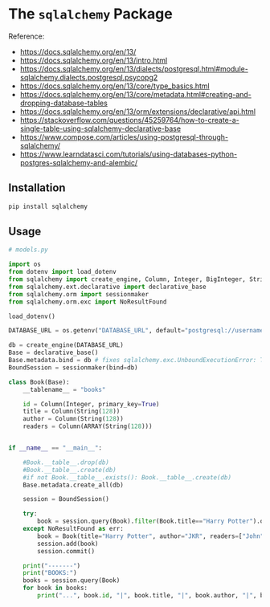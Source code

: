 # The `sqlalchemy` Package

Reference:

  + https://docs.sqlalchemy.org/en/13/
  + https://docs.sqlalchemy.org/en/13/intro.html
  + https://docs.sqlalchemy.org/en/13/dialects/postgresql.html#module-sqlalchemy.dialects.postgresql.psycopg2
  + https://docs.sqlalchemy.org/en/13/core/type_basics.html
  + https://docs.sqlalchemy.org/en/13/core/metadata.html#creating-and-dropping-database-tables
  + https://docs.sqlalchemy.org/en/13/orm/extensions/declarative/api.html
  + https://stackoverflow.com/questions/45259764/how-to-create-a-single-table-using-sqlalchemy-declarative-base
  + https://www.compose.com/articles/using-postgresql-through-sqlalchemy/
  + https://www.learndatasci.com/tutorials/using-databases-python-postgres-sqlalchemy-and-alembic/

## Installation

```sh
pip install sqlalchemy
```

## Usage

```py
# models.py

import os
from dotenv import load_dotenv
from sqlalchemy import create_engine, Column, Integer, BigInteger, String, ARRAY, TIMESTAMP
from sqlalchemy.ext.declarative import declarative_base
from sqlalchemy.orm import sessionmaker
from sqlalchemy.orm.exc import NoResultFound

load_dotenv()

DATABASE_URL = os.getenv("DATABASE_URL", default="postgresql://username:password@localhost/dbname")

db = create_engine(DATABASE_URL)
Base = declarative_base()
Base.metadata.bind = db # fixes sqlalchemy.exc.UnboundExecutionError: Table object 'books' is not bound to an Engine or Connection.  Execution can not proceed without a database to execute against.
BoundSession = sessionmaker(bind=db)

class Book(Base):
    __tablename__ = "books"

    id = Column(Integer, primary_key=True)
    title = Column(String(128))
    author = Column(String(128))
    readers = Column(ARRAY(String(128)))


if __name__ == "__main__":

    #Book.__table__.drop(db)
    #Book.__table__.create(db)
    #if not Book.__table__.exists(): Book.__table__.create(db)
    Base.metadata.create_all(db)

    session = BoundSession()

    try:
        book = session.query(Book).filter(Book.title=="Harry Potter").one()
    except NoResultFound as err:
        book = Book(title="Harry Potter", author="JKR", readers=["John", "Jane", "Sally"])
        session.add(book)
        session.commit()

    print("-------")
    print("BOOKS:")
    books = session.query(Book)
    for book in books:
        print("...", book.id, "|", book.title, "|", book.author, "|", book.readers)


```
